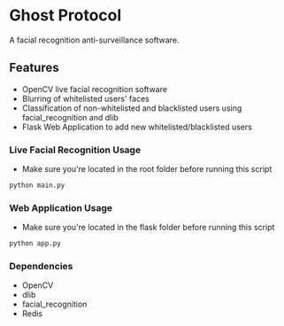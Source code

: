 # Ghost Protocol
A facial recognition anti-surveillance software.

## Features
- OpenCV live facial recognition software
- Blurring of whitelisted users' faces
- Classification of non-whitelisted and blacklisted users using facial_recognition and dlib
- Flask Web Application to add new whitelisted/blacklisted users

### Live Facial Recognition Usage
- Make sure you're located in the root folder before running this script
```bash
python main.py
```

### Web Application Usage
- Make sure you're located in the flask folder before running this script
```bash
python app.py
```

### Dependencies
- OpenCV
- dlib
- facial_recognition
- Redis